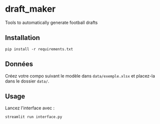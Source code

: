 # draft_maker
Tools to automatically generate football drafts

## Installation

`pip install -r requirements.txt`

## Données

Créez votre compo suivant le modèle dans `data/exemple.xlsx` et placez-la dans le dossier `data/`.

## Usage

Lancez l'interface avec :

`streamlit run interface.py`
